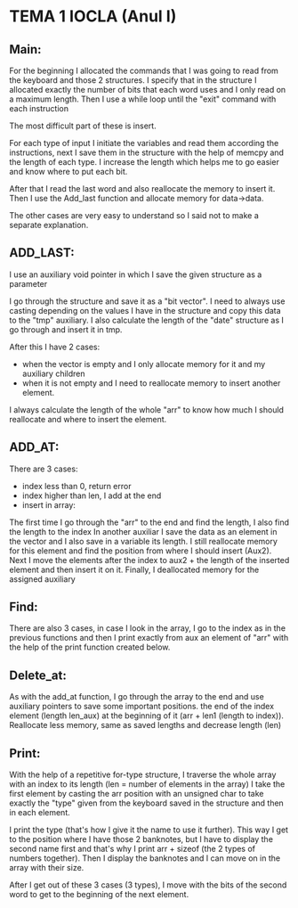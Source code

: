 # TEMA 1 IOCLA (Anul I)

Main:
-------

For the beginning I allocated the commands that I was going to read from the keyboard and those 2 structures.
I specify that in the structure I allocated exactly the number of bits that each word uses and I only read on a maximum length.
Then I use a while loop until the "exit" command with each instruction

The most difficult part of these is insert.

For each type of input I initiate the variables and read them according the instructions, next I save them in the structure with the help of memcpy and the length of each type. I increase the length which helps me to go easier and know where to put each bit.

After that I read the last word and also reallocate the memory to insert it.
Then I use the Add_last function and allocate memory for data->data.

The other cases are very easy to understand so I said not to make a separate explanation.

ADD_LAST:
------------
I use an auxiliary void pointer in which I save the given structure as a parameter

I go through the structure and save it as a "bit vector". 
I need to always use casting depending on the values I have in the structure and copy this data to the "tmp" auxiliary. I also calculate the length of the "date" structure as I go through and insert it in tmp.

After this I have 2 cases: 
- when the vector is empty and I only allocate memory for it and my auxiliary children  
- when it is not empty and I need to reallocate memory to insert another element.

I always calculate the length of the whole "arr" to know how much I should reallocate and where to insert the element.

ADD_AT:
-----------
There are 3 cases: 

- index less than 0, return error 
- index higher than len, I add at the end 
- insert in array: 

The first time I go through the "arr" to the end and find the length, I also find the length to the index
In another auxiliar I save the data as an element in the vector and I also save in a variable its length. I still reallocate memory for this element and find the position from where I should insert (Aux2).
Next I move the elements after the index to aux2 + the length of the inserted element and then insert it on it.
Finally, I deallocated memory for the assigned auxiliary

Find:
----------
There are also 3 cases, in case I look in the array, I go to the index as in the previous functions and then I print exactly from aux an element of "arr" with the help of the print function created below.

Delete_at:
----------
As with the add_at function, I go through the array to the end and use auxiliary pointers to save some important positions. the end of the index element (length len_aux) at the beginning of it (arr + len1 (length to index)). Reallocate less memory, same as saved lengths and decrease length (len)

Print:
---------
With the help of a repetitive for-type structure, I traverse the whole array with an index to its length (len = number of elements in the array)
I take the first element by casting the arr position with an unsigned char to take exactly the "type" given from the keyboard 
saved in the structure and then in each element.


I print the type (that's how I give it the name to use it further). This way I get to the position where I have those 2 banknotes, but I have to display the second name first and that's why I print arr + sizeof (the 2 types of numbers together). Then I display the banknotes and I can move on in the array with their size.


After I get out of these 3 cases (3 types), I move with the bits of the second word to get to the beginning of the next element.

